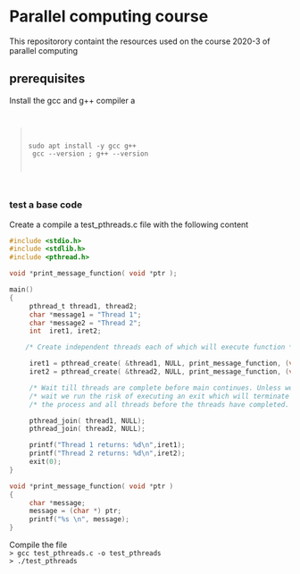 # Parallel computing course
This repositorory containt  the resources used on the course 2020-3 of parallel computing 

## prerequisites

 Install the gcc and g++ compiler a <br/>
<code>
> sudo apt install -y gcc g++   <br/>
> gcc --version ; g++ --version 
</code>

### test a base code 
Create a compile a test_pthreads.c file with the following content 


```c
#include <stdio.h>
#include <stdlib.h>
#include <pthread.h>

void *print_message_function( void *ptr );

main()
{
     pthread_t thread1, thread2;
     char *message1 = "Thread 1";
     char *message2 = "Thread 2";
     int  iret1, iret2;

    /* Create independent threads each of which will execute function */

     iret1 = pthread_create( &thread1, NULL, print_message_function, (void*) message1);
     iret2 = pthread_create( &thread2, NULL, print_message_function, (void*) message2);

     /* Wait till threads are complete before main continues. Unless we  */
     /* wait we run the risk of executing an exit which will terminate   */
     /* the process and all threads before the threads have completed.   */

     pthread_join( thread1, NULL);
     pthread_join( thread2, NULL); 

     printf("Thread 1 returns: %d\n",iret1);
     printf("Thread 2 returns: %d\n",iret2);
     exit(0);
}

void *print_message_function( void *ptr )
{
     char *message;
     message = (char *) ptr;
     printf("%s \n", message);
}
```


<p> Compile the file 
<code>
> gcc test_pthreads.c -o test_pthreads
> ./test_pthreads
</code>